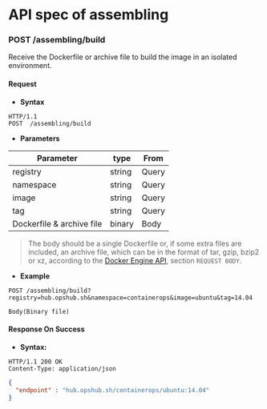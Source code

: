 # API spec of assembling


### POST  /assembling/build

Receive the Dockerfile or archive file to build the image in an isolated environment.

#### Request

- **Syntax**
```http
HTTP/1.1
POST  /assembling/build
```

- **Parameters**

|Parameter|type|From|
--|--|--
|registry|string|Query|
|namespace|string|Query|
|image|string|Query|
|tag|string|Query|
|Dockerfile & archive file|binary|Body|

> The body should be a single Dockerfile or, if some extra files are included, an archive file, which can be in the format of tar, gzip, bzip2 or xz, according to the [Docker Engine API](https://docs.docker.com/engine/api/v1.31/#operation/ImageBuild), section `REQUEST BODY`.



- **Example**

```http
POST /assembling/build?registry=hub.opshub.sh&namespace=containerops&image=ubuntu&tag=14.04

Body(Binary file)

```

#### Response On Success

- **Syntax:**
```
HTTP/1.1 200 OK
Content-Type: application/json
```

```json
{
  "endpoint" : "hub.opshub.sh/containerops/ubuntu:14.04"
}
```
